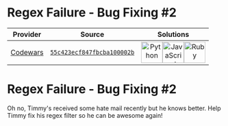 [_metadata_:generated]: - "true"

# Regex Failure - Bug Fixing #2

<!-- INFO TABLE BEGIN -->

| Provider                                        | Source                                                                               | Solutions                                                                                                                                                                                                                                                                                                                                                                                                                                              |
| :---------------------------------------------: | :----------------------------------------------------------------------------------: | :----------------------------------------------------------------------------------------------------------------------------------------------------------------------------------------------------------------------------------------------------------------------------------------------------------------------------------------------------------------------------------------------------------------------------------------------------: |
| [Codewars](../../../docs/providers/Codewars.md) | [`55c423ecf847fbcba100002b`](https://www.codewars.com/kata/55c423ecf847fbcba100002b) | [<img src="https://res.cloudinary.com/rascaltwo/image/upload/v1631924087/python_xzdlti.svg" alt="Python" title="Python" width="50" />](solve.py)[<img src="https://res.cloudinary.com/rascaltwo/image/upload/v1631924076/javascript_ehszr7.svg" alt="JavaScript" title="JavaScript" width="50" />](solve.js)[<img src="https://res.cloudinary.com/rascaltwo/image/upload/v1631924090/ruby_v4klwh.svg" alt="Ruby" title="Ruby" width="50" />](solve.rb) |

<!-- INFO TABLE END -->

<h1>Regex Failure - Bug Fixing #2</h1>
Oh no, Timmy's received some hate mail recently but he knows better. Help Timmy fix his regex filter so he can be awesome again!

